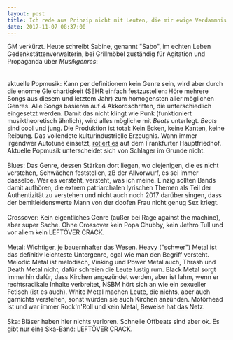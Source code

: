 ```yaml
---
layout: post
title: Ich rede aus Prinzip nicht mit Leuten, die mir ewige Verdammnis wünschen
date: 2017-11-07 08:37:00
---
```


GM verkürzt. Heute schreibt Sabine, genannt "Sabo", im echten Leben Gedenkstättenverwalterin, bei Grillmöbel zuständig für Agitation und Propaganda über *Musikgenres*:
<br>
<br>
<br>
aktuelle Popmusik: Kann per definitionem kein Genre sein, wird aber durch die enorme Gleichartigkeit (SEHR einfach festzustellen: Höre mehrere Songs aus diesem und letztem Jahr) zum homogensten aller möglichen Genres. Alle Songs basieren auf 4 Akkordschritten, die unterschiedlich eingesetzt werden. Damit das nicht klingt wie Punk (funktioniert musiktheoretisch ähnlich), wird alles mögliche mit *Beats* unterlegt. *Beats* sind cool und jung. Die Produktion ist total: Kein Ecken, keine Kanten, keine Reibung. Das vollendete kulturindustrielle Erzeugnis. Wann immer irgendwer Autotune einsetzt, [rotiert es](https://de.wikipedia.org/wiki/Theodor_W._Adorno#/media/File:Theodor.w.adorno-ffm001.jpg) auf dem Frankfurter Hauptfriedhof. Aktuelle Popmusik unterscheidet sich von Schlager im Grunde nicht.
<br>
<br>
Blues: Das Genre, dessen Stärken dort liegen, wo diejenigen, die es nicht verstehen, Schwächen feststellen, zB der Allvorwurf, es sei immer dasselbe. Wer es versteht, versteht, was ich meine. Einzig sollten Bands damit aufhören, die extrem patriarchalen lyrischen Themen als Teil der Authentizität zu verstehen und nicht auch noch 2017 darüber singen, dass der bemitleidenswerte Mann von der doofen Frau nicht genug Sex kriegt.
<br>
<br>
Crossover: Kein eigentliches Genre (außer bei Rage against the machine), aber super Sache. Ohne Crossover kein Popa Chubby, kein Jethro Tull und vor allem kein LEFTÖVER CRACK. 
<br>
<br>
Metal: Wichtiger, je bauernhafter das Wesen. Heavy ("schwer") Metal ist das definitiv leichteste Untergenre, egal wie man den Begriff versteht. Melodic Metal ist melodisch, Vinking und Power Metal auch, Thrash und Death Metal nicht, dafür schreien die Leute lustig rum. Black Metal sorgt immerhin dafür, dass Kirchen angezündet werden, aber ist lahm, wenn er rechtsradikale Inhalte verbreitet, NSBM hört sich an wie ein sexueller Fetisch (ist es auch). White Metal machen Leute, die nichts, aber auch garnichts verstehen, sonst würden sie auch Kirchen anzünden. Motörhead ist und war immer Rock'n'Roll und kein Metal, Beweise hat das Netz. 
<br>
<br>
Ska: Bläser haben hier nichts verloren. Schnelle Offbeats sind aber ok. Es gibt nur eine Ska-Band: LEFTÖVER CRACK.

